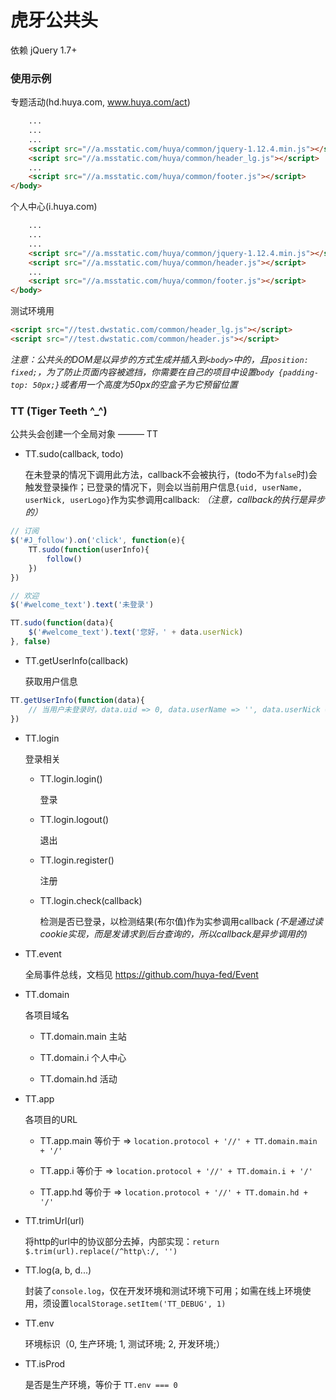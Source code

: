 # 虎牙公共头

依赖 jQuery 1.7+

### 使用示例

专题活动(hd.huya.com, www.huya.com/act)

```html
    ...
    ...
    ...
    <script src="//a.msstatic.com/huya/common/jquery-1.12.4.min.js"></script>
    <script src="//a.msstatic.com/huya/common/header_lg.js"></script>
    ...
    <script src="//a.msstatic.com/huya/common/footer.js"></script>
</body>
```

个人中心(i.huya.com)

```html
    ...
    ...
    ...
    <script src="//a.msstatic.com/huya/common/jquery-1.12.4.min.js"></script>
    <script src="//a.msstatic.com/huya/common/header.js"></script>
    ...
    <script src="//a.msstatic.com/huya/common/footer.js"></script>
</body>
```

测试环境用

```html
<script src="//test.dwstatic.com/common/header_lg.js"></script>
<script src="//test.dwstatic.com/common/header.js"></script>
```

*注意：公共头的DOM是以异步的方式生成并插入到`<body>`中的，且`position: fixed;`，为了防止页面内容被遮挡，你需要在自己的项目中设置`body {padding-top: 50px;}`或者用一个高度为50px的空盒子为它预留位置*

### TT (Tiger Teeth ^_^)

公共头会创建一个全局对象 ——— TT

* TT.sudo(callback, todo)

  在未登录的情况下调用此方法，callback不会被执行，(todo不为`false`时)会触发登录操作；已登录的情况下，则会以当前用户信息`{uid, userName, userNick, userLogo}`作为实参调用callback: *（注意，callback的执行是异步的）*

```javascript
// 订阅
$('#J_follow').on('click', function(e){
    TT.sudo(function(userInfo){
        follow()
    })
})

// 欢迎
$('#welcome_text').text('未登录')

TT.sudo(function(data){
    $('#welcome_text').text('您好，' + data.userNick)
}, false)
```

* TT.getUserInfo(callback)

  获取用户信息

```javascript
TT.getUserInfo(function(data){
    // 当用户未登录时，data.uid => 0, data.userName => '', data.userNick => '', data.userLogo => ''
})
```

* TT.login

  登录相关

  * TT.login.login() 

    登录

  * TT.login.logout() 

    退出

  * TT.login.register() 

    注册

  * TT.login.check(callback) 

    检测是否已登录，以检测结果(布尔值)作为实参调用callback *(不是通过读cookie实现，而是发请求到后台查询的，所以callback是异步调用的)*

* TT.event

  全局事件总线，文档见 https://github.com/huya-fed/Event

* TT.domain

  各项目域名
  
  * TT.domain.main 主站
  
  * TT.domain.i 个人中心
  
  * TT.domain.hd 活动

* TT.app

  各项目的URL
  
  * TT.app.main 等价于 => `location.protocol + '//' + TT.domain.main + '/'`
  
  * TT.app.i 等价于 => `location.protocol + '//' + TT.domain.i + '/'`
  
  * TT.app.hd 等价于 => `location.protocol + '//' + TT.domain.hd + '/'`


* TT.trimUrl(url)

  将http的url中的协议部分去掉，内部实现：`return $.trim(url).replace(/^http\:/, '')`
  
* TT.log(a, b, d...)

  封装了`console.log`，仅在开发环境和测试环境下可用；如需在线上环境使用，须设置`localStorage.setItem('TT_DEBUG', 1)`

* TT.env

  环境标识（0, 生产环境; 1, 测试环境; 2, 开发环境;）
  
* TT.isProd

  是否是生产环境，等价于 `TT.env === 0`
